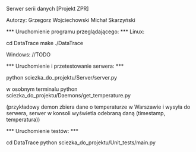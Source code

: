 Serwer serii danych [Projekt ZPR]

Autorzy:
Grzegorz Wojciechowski
Michał Skarzyński

*** Uruchomienie programu przeglądającego: ***
Linux:

cd DataTrace
make
./DataTrace

Windows:
//TODO

*** Uruchomienie i przetestowanie serwera: ***

python sciezka_do_projektu/Server/server.py

w osobnym terminalu
python sciezka_do_projektu/Daemons/get_temperature.py

(przykładowy demon zbiera dane o temperaturze w Warszawie i wysyła do serwera, serwer w konsoli wyświetla odebraną daną (timestamp, temperatura))

*** Uruchomienie testów: ***

cd DataTrace
python sciezka_do_projektu/Unit_tests/main.py
